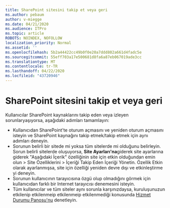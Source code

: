 ```yaml
---
title: SharePoint sitesini takip et veya geri
ms.author: pebaum
author: v-miegge
ms.date: 04/21/2020
ms.audience: ITPro
ms.topic: article
ROBOTS: NOINDEX, NOFOLLOW
localization_priority: Normal
ms.assetid: ''
ms.openlocfilehash: 5b2a44422cc49b0f0e20a7ddd802a661d4fadc5e
ms.sourcegitcommit: 55eff703a17e500681d8fa6a87eb067019ade3cc
ms.translationtype: MT
ms.contentlocale: tr-TR
ms.lasthandoff: 04/22/2020
ms.locfileid: "43720946"
---
```

# <a name="follow-or-un-follow-a-sharepoint-site"></a>SharePoint sitesini takip et veya geri

Kullanıcılar SharePoint kaynaklarını takip eden veya izleyen sorunlaryaşıyorsa, aşağıdaki adımları tamamlayın:

* Kullanıcıdan SharePoint'te oturum açmasını ve yeniden oturum açmasını isteyin ve SharePoint kaynağını takip etmek/takip etmek için aynı adımları deneyin.
* Sorunun belirli bir sitede mi yoksa tüm sitelerde mi olduğunu belirleyin. Sorun belirli sitelerde oluşuyorsa, **Site Ayarları'na**giderek site ayarlarına giderek "Aşağıdaki İçerik" özelliğinin site için etkin olduğundan emin olun > Site Özelliklerini > İçeriği Takip Eden İçeriği Yönetin. Özellik Etkin olarak ayarlanmışsa, site için özelliği yeniden devre dışı ve etkinleştirme yi deneyin.
* Sorunun kullanıcının tarayıcısına özgü olup olmadığını görmek için kullanıcıdan farklı bir Internet tarayıcısı denemesini isteyin.
* Tüm kullanıcılar ve tüm siteler aynı sorunla karşınızdaysa, kuruluşunuzun etkilenip etkilenmeip etkilenmeip etkilenmediği konusunda [Hizmet Durumu Panosu'nu](https://admin.microsoft.com/AdminPortal/Home#/servicehealth) denetleyin.

